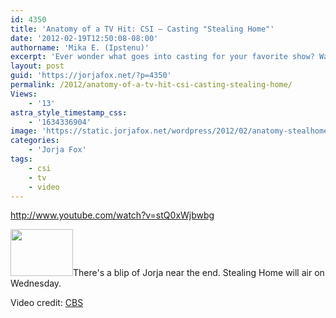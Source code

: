 ```yaml
---
id: 4350
title: 'Anatomy of a TV Hit: CSI — Casting "Stealing Home"'
date: '2012-02-19T12:50:08-08:00'
authorname: 'Mika E. (Ipstenu)'
excerpt: 'Ever wonder what goes into casting for your favorite show? Watch the video for insight into what goes into finding the right players for one episode.'
layout: post
guid: 'https://jorjafox.net/?p=4350'
permalink: /2012/anatomy-of-a-tv-hit-csi-casting-stealing-home/
Views:
    - '13'
astra_style_timestamp_css:
    - '1634336904'
image: 'https://static.jorjafox.net/wordpress/2012/02/anatomy-stealhome.jpg'
categories:
    - 'Jorja Fox'
tags:
    - csi
    - tv
    - video
---
```


http://www.youtube.com/watch?v=stQ0xWjbwbg

<img class="alignleft size-thumbnail wp-image-4351" title="anatomy-stealhome" src="//static.jorjafox.net/wordpress/2012/02/anatomy-stealhome-210x140.jpg" alt="" width="100" height="75" />There's a blip of Jorja near the end. Stealing Home will air on Wednesday.

Video credit: <a href="http://www.cbs.com/shows/csi/anatomy_of_a_tv_hit/?pid=L3mMJrQUaS0DtLyLn8DvCjhl6f6lwiDe">CBS</a>
